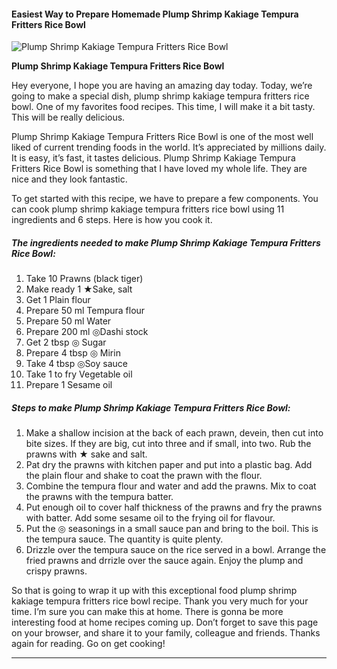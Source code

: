             

#### Easiest Way to Prepare Homemade Plump Shrimp Kakiage Tempura Fritters Rice Bowl

![Plump Shrimp Kakiage Tempura Fritters Rice Bowl](https://img-global.cpcdn.com/recipes/6051282507792384/751x532cq70/plump-shrimp-kakiage-tempura-fritters-rice-bowl-recipe-main-photo.jpg)

**Plump Shrimp Kakiage Tempura Fritters Rice Bowl**

Hey everyone, I hope you are having an amazing day today. Today, we’re going to make a special dish, plump shrimp kakiage tempura fritters rice bowl. One of my favorites food recipes. This time, I will make it a bit tasty. This will be really delicious.

Plump Shrimp Kakiage Tempura Fritters Rice Bowl is one of the most well liked of current trending foods in the world. It’s appreciated by millions daily. It is easy, it’s fast, it tastes delicious. Plump Shrimp Kakiage Tempura Fritters Rice Bowl is something that I have loved my whole life. They are nice and they look fantastic.

To get started with this recipe, we have to prepare a few components. You can cook plump shrimp kakiage tempura fritters rice bowl using 11 ingredients and 6 steps. Here is how you cook it.

##### The ingredients needed to make Plump Shrimp Kakiage Tempura Fritters Rice Bowl:

1.  Take 10 Prawns (black tiger)
2.  Make ready 1 ★Sake, salt
3.  Get 1 Plain flour
4.  Prepare 50 ml Tempura flour
5.  Prepare 50 ml Water
6.  Prepare 200 ml ◎Dashi stock
7.  Get 2 tbsp ◎ Sugar
8.  Prepare 4 tbsp ◎ Mirin
9.  Take 4 tbsp ◎Soy sauce
10.  Take 1 to fry Vegetable oil
11.  Prepare 1 Sesame oil

##### Steps to make Plump Shrimp Kakiage Tempura Fritters Rice Bowl:

1.  Make a shallow incision at the back of each prawn, devein, then cut into bite sizes. If they are big, cut into three and if small, into two. Rub the prawns with ★ sake and salt.
2.  Pat dry the prawns with kitchen paper and put into a plastic bag. Add the plain flour and shake to coat the prawn with the flour.
3.  Combine the tempura flour and water and add the prawns. Mix to coat the prawns with the tempura batter.
4.  Put enough oil to cover half thickness of the prawns and fry the prawns with batter. Add some sesame oil to the frying oil for flavour.
5.  Put the ◎ seasonings in a small sauce pan and bring to the boil. This is the tempura sauce. The quantity is quite plenty.
6.  Drizzle over the tempura sauce on the rice served in a bowl. Arrange the fried prawns and drrizle over the sauce again. Enjoy the plump and crispy prawns.

So that is going to wrap it up with this exceptional food plump shrimp kakiage tempura fritters rice bowl recipe. Thank you very much for your time. I’m sure you can make this at home. There is gonna be more interesting food at home recipes coming up. Don’t forget to save this page on your browser, and share it to your family, colleague and friends. Thanks again for reading. Go on get cooking!

* * *